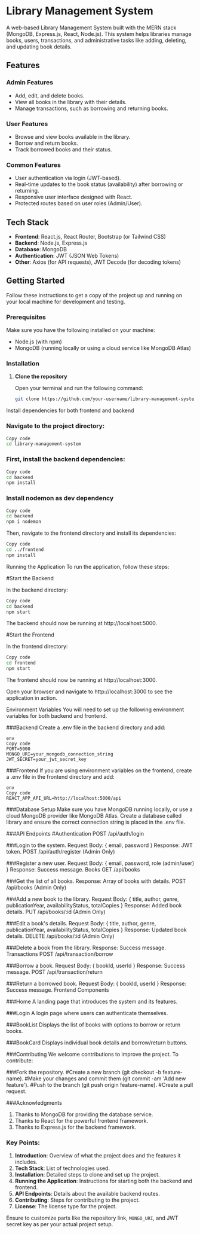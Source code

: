 # Library Management System

A web-based Library Management System built with the MERN stack (MongoDB, Express.js, React, Node.js). This system helps libraries manage books, users, transactions, and administrative tasks like adding, deleting, and updating book details.

## Features

### Admin Features
- Add, edit, and delete books.
- View all books in the library with their details.
- Manage transactions, such as borrowing and returning books.


### User Features
- Browse and view books available in the library.
- Borrow and return books.
- Track borrowed books and their status.

### Common Features
- User authentication via login (JWT-based).
- Real-time updates to the book status (availability) after borrowing or returning.
- Responsive user interface designed with React.
- Protected routes based on user roles (Admin/User).

## Tech Stack

- **Frontend**: React.js, React Router, Bootstrap (or Tailwind CSS)
- **Backend**: Node.js, Express.js
- **Database**: MongoDB
- **Authentication**: JWT (JSON Web Tokens)
- **Other**: Axios (for API requests), JWT Decode (for decoding tokens)

## Getting Started

Follow these instructions to get a copy of the project up and running on your local machine for development and testing.

### Prerequisites

Make sure you have the following installed on your machine:

- Node.js (with npm)
- MongoDB (running locally or using a cloud service like MongoDB Atlas)

### Installation

1. **Clone the repository**

   Open your terminal and run the following command:

   ```bash
   git clone https://github.com/your-username/library-management-system.git
Install dependencies for both frontend and backend

### Navigate to the project directory:

```bash
Copy code
cd library-management-system
```
### First, install the backend dependencies:

```bash
Copy code
cd backend
npm install
```
### Install nodemon as dev dependency
```bash
Copy code
cd backend
npm i nodemon
```
Then, navigate to the frontend directory and install its dependencies:

```bash
Copy code
cd ../frontend
npm install
```
Running the Application
To run the application, follow these steps:

#Start the Backend

In the backend directory:

```bash
Copy code
cd backend
npm start
```
The backend should now be running at http://localhost:5000.

#Start the Frontend

In the frontend directory:

```bash
Copy code
cd frontend
npm start
```
The frontend should now be running at http://localhost:3000.

Open your browser and navigate to http://localhost:3000 to see the application in action.

Environment Variables
You will need to set up the following environment variables for both backend and frontend.

###Backend
Create a .env file in the backend directory and add:
```
env
Copy code
PORT=5000
MONGO_URI=your_mongodb_connection_string
JWT_SECRET=your_jwt_secret_key
```
###Frontend
If you are using environment variables on the frontend, create a .env file in the frontend directory and add:
```
env
Copy code
REACT_APP_API_URL=http://localhost:5000/api
```
###Database Setup
Make sure you have MongoDB running locally, or use a cloud MongoDB provider like MongoDB Atlas. Create a database called library and ensure the correct connection string is placed in the .env file.

###API Endpoints
#Authentication
POST /api/auth/login

###Login to the system.
Request Body: { email, password }
Response: JWT token.
POST /api/auth/register (Admin Only)

###Register a new user.
Request Body: { email, password, role (admin/user) }
Response: Success message.
Books
GET /api/books

###Get the list of all books.
Response: Array of books with details.
POST /api/books (Admin Only)

###Add a new book to the library.
Request Body: { title, author, genre, publicationYear, availabilityStatus, totalCopies }
Response: Added book details.
PUT /api/books/:id (Admin Only)

###Edit a book's details.
Request Body: { title, author, genre, publicationYear, availabilityStatus, totalCopies }
Response: Updated book details.
DELETE /api/books/:id (Admin Only)

###Delete a book from the library.
Response: Success message.
Transactions
POST /api/transaction/borrow

###Borrow a book.
Request Body: { bookId, userId }
Response: Success message.
POST /api/transaction/return

###Return a borrowed book.
Request Body: { bookId, userId }
Response: Success message.
Frontend Components

###Home
A landing page that introduces the system and its features.

###Login
A login page where users can authenticate themselves.

###BookList
Displays the list of books with options to borrow or return books.

###BookCard
Displays individual book details and borrow/return buttons.

###Contributing
We welcome contributions to improve the project. To contribute:

###Fork the repository.
#Create a new branch (git checkout -b feature-name).
#Make your changes and commit them (git commit -am 'Add new feature').
#Push to the branch (git push origin feature-name).
#Create a pull request.



###Acknowledgments
1. Thanks to MongoDB for providing the database service.
2. Thanks to React for the powerful frontend framework.
3. Thanks to Express.js for the backend framework.


### Key Points:
1. **Introduction**: Overview of what the project does and the features it includes.
2. **Tech Stack**: List of technologies used.
3. **Installation**: Detailed steps to clone and set up the project.
4. **Running the Application**: Instructions for starting both the backend and frontend.
5. **API Endpoints**: Details about the available backend routes.
6. **Contributing**: Steps for contributing to the project.
7. **License**: The license type for the project.

Ensure to customize parts like the repository link, `MONGO_URI`, and JWT secret key as per your actual project setup.
